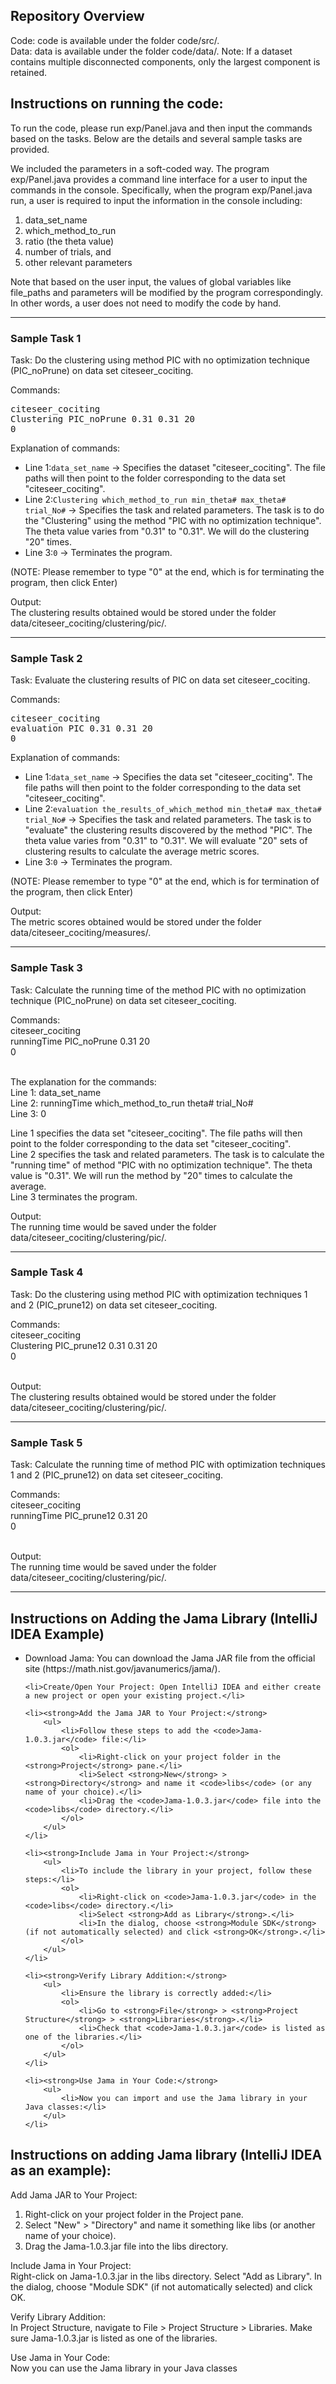 <meta name="robots" content="noindex">

<h2>Repository Overview</h2>
Code: code is available under the folder code/src/. <br/>
Data: data is available under the folder code/data/. 
Note: If a dataset contains multiple disconnected components, only the largest component is retained. <br/>

<h2>Instructions on running the code:</h2>

To run the code, please run exp/Panel.java and then input the commands based on the tasks. Below are the details and several sample tasks are provided.

We included the parameters in a soft-coded way. The program exp/Panel.java provides a command line interface for a user to input the commands in the console. Specifically, when the program exp/Panel.java run, a user is required to input the information in the console including: <br/>
<ol>
  <li>data_set_name</li>
  <li>which_method_to_run</li>
  <li>ratio (the theta value)</li>
  <li>number of trials, and</li>
  <li>other relevant parameters</li>
</ol>

Note that based on the user input, the values of global variables like file_paths and parameters will be modified by the program correspondingly. In other words, a user does not need to modify the code by hand.

<hr>

<h3>Sample Task 1</h3>
<p>Task: Do the clustering using method PIC with no optimization technique (PIC_noPrune) on data set citeseer_cociting.</p>


<p>Commands:</p>
<pre>
citeseer_cociting
Clustering PIC_noPrune 0.31 0.31 20
0
</pre>

<!-- Commands:<br/>
citeseer_cociting<br/>
Clustering PIC_noPrune 0.31 0.31 20<br/>
0<br/>
<br/> -->

Explanation of commands: <br/>
<ul>
  <li>Line 1:<code>data_set_name</code> → Specifies the dataset "citeseer_cociting". The file paths will then point to the folder corresponding to the data set "citeseer_cociting".</li>
  <li>Line 2:<code>Clustering which_method_to_run min_theta# max_theta# trial_No#</code> → Specifies the task and related parameters. The task is to do the "Clustering" using the method "PIC with no optimization technique". The theta value varies from "0.31" to "0.31". We will do the clustering "20" times.</li>
  <li>Line 3:<code>0</code> → Terminates the program.</li>
</ul>
<p>(NOTE: Please remember to type "0" at the end, which is for terminating the program, then click Enter)</p>

<!-- Line 1: data_set_name <br/>
Line 2: Clustering which_method_to_run min_theta# max_theta# trial_No# <br/>
Line 3: 0

Line 1 specifies the data set "citeseer_cociting". The file paths will then point to the folder corresponding to the data set "citeseer_cociting".  <br/>
Line 2 specifies the task and related parameters. The task is to do the "Clustering" using the method "PIC with no optimization technique". The theta value varies from "0.31" to "0.31". We will do the clustering "20" times.  <br/>
Line 3 terminates the program.  <br/>
(NOTE: Please remember to type "0" at the end, which is for terminating the program, then click Enter)   -->

Output:<br/>
The clustering results obtained would be stored under the folder data/citeseer_cociting/clustering/pic/.

<hr>

<h3>Sample Task 2</h3>
<p>Task: Evaluate the clustering results of PIC on data set citeseer_cociting.</p>


<p>Commands:</p>
<pre>
citeseer_cociting
evaluation PIC 0.31 0.31 20
0
</pre>

<!-- Commands:<br/>
citeseer_cociting<br/>
evaluation PIC 0.31 0.31 20<br/>
0<br/>
<br/> -->

Explanation of commands: <br/>
<ul>
  <li>Line 1:<code>data_set_name</code> → Specifies the data set "citeseer_cociting". The file paths will then point to the folder corresponding to the data set "citeseer_cociting".</li>
  <li>Line 2:<code>evaluation the_results_of_which_method min_theta# max_theta# trial_No#</code> → Specifies the task and related parameters. The task is to "evaluate" the clustering results discovered by the method "PIC". The theta value varies from "0.31" to "0.31". We will evaluate "20" sets of clustering results to calculate the average metric scores.</li>
  <li>Line 3:<code>0</code> → Terminates the program.</li>
</ul>
<p>(NOTE: Please remember to type "0" at the end, which is for termination of the program, then click Enter)</p>


<!-- The explanation for the commands:<br/>
Line 1: data_set_name<br/>
Line 2: evaluation the_results_of_which_method min_theta# max_theta# trial_No#<br/>
Line 3: 0 -->

<!-- Line 1 specifies the data set "citeseer_cociting". The file paths will then point to the folder corresponding to the data set "citeseer_cociting".  <br/>
Line 2 specifies the task and related parameters. The task is to "evaluate" the clustering results discovered by the method "PIC". The theta value varies from "0.31" to "0.31". We will evaluate "20" sets of clustering results to calculate the average metric scores.  <br/>
Line 3 terminates the program.  <br/>
(NOTE: Please remember to type "0" at the end, which is for termination of the program, then click Enter)   -->

Output:<br/>
The metric scores obtained would be stored under the folder data/citeseer_cociting/measures/.

<hr>

<h3>Sample Task 3</h3>
<p>Task: Calculate the running time of the method PIC with no optimization technique (PIC_noPrune) on data set citeseer_cociting.</p>

Commands:<br/>
citeseer_cociting<br/>
runningTime PIC_noPrune 0.31 20<br/>
0<br/>
<br/>

The explanation for the commands:<br/>
Line 1: data_set_name<br/>
Line 2: runningTime which_method_to_run theta# trial_No#<br/>
Line 3: 0

Line 1 specifies the data set "citeseer_cociting". The file paths will then point to the folder corresponding to the data set "citeseer_cociting".  <br/>
Line 2 specifies the task and related parameters. The task is to calculate the "running time" of method "PIC with no optimization technique". The theta value is "0.31". We will run the method by "20" times to calculate the average.  <br/>
Line 3 terminates the program.  <br/>

Output:<br/>
The running time would be saved under the folder data/citeseer_cociting/clustering/pic/.

<hr>

<h3>Sample Task 4</h3>
<p>Task: Do the clustering using method PIC with optimization techniques 1 and 2 (PIC_prune12) on data set citeseer_cociting.</p>

Commands:<br/>
citeseer_cociting<br/>
Clustering PIC_prune12 0.31 0.31 20<br/>
0<br/>
<br/>

Output:<br/>
The clustering results obtained would be stored under the folder data/citeseer_cociting/clustering/pic/.

<hr>

<h3>Sample Task 5</h3>
<p>Task: Calculate the running time of method PIC with optimization techniques 1 and 2 (PIC_prune12) on data set citeseer_cociting.</p>

Commands:<br/>
citeseer_cociting<br/>
runningTime PIC_prune12 0.31 20<br/>
0<br/>
<br/>

Output:<br/>
The running time would be saved under the folder data/citeseer_cociting/clustering/pic/.

<hr>

<h2>Instructions on Adding the Jama Library (IntelliJ IDEA Example)</h2>

<ul>
    <li>Download Jama: You can download the Jama JAR file from the official site (https://math.nist.gov/javanumerics/jama/).</li>

    <li>Create/Open Your Project: Open IntelliJ IDEA and either create a new project or open your existing project.</li>

    <li><strong>Add the Jama JAR to Your Project:</strong>
        <ul>
            <li>Follow these steps to add the <code>Jama-1.0.3.jar</code> file:</li>
            <ol>
                <li>Right-click on your project folder in the <strong>Project</strong> pane.</li>
                <li>Select <strong>New</strong> > <strong>Directory</strong> and name it <code>libs</code> (or any name of your choice).</li>
                <li>Drag the <code>Jama-1.0.3.jar</code> file into the <code>libs</code> directory.</li>
            </ol>
        </ul>
    </li>

    <li><strong>Include Jama in Your Project:</strong>
        <ul>
            <li>To include the library in your project, follow these steps:</li>
            <ol>
                <li>Right-click on <code>Jama-1.0.3.jar</code> in the <code>libs</code> directory.</li>
                <li>Select <strong>Add as Library</strong>.</li>
                <li>In the dialog, choose <strong>Module SDK</strong> (if not automatically selected) and click <strong>OK</strong>.</li>
            </ol>
        </ul>
    </li>

    <li><strong>Verify Library Addition:</strong>
        <ul>
            <li>Ensure the library is correctly added:</li>
            <ol>
                <li>Go to <strong>File</strong> > <strong>Project Structure</strong> > <strong>Libraries</strong>.</li>
                <li>Check that <code>Jama-1.0.3.jar</code> is listed as one of the libraries.</li>
            </ol>
        </ul>
    </li>

    <li><strong>Use Jama in Your Code:</strong>
        <ul>
            <li>Now you can import and use the Jama library in your Java classes:</li>
        </ul>
    </li>
</ul>


<h2>Instructions on adding Jama library (IntelliJ IDEA as an example):</h2>



Add Jama JAR to Your Project:<br>
<ol>
    <li>Right-click on your project folder in the Project pane.</li>
    <li>Select "New" > "Directory" and name it something like libs (or another name of your choice).</li>
    <li>Drag the Jama-1.0.3.jar file into the libs directory.</li>
</ol>
<!-- Right-click on your project folder in the Project pane.
Select "New" > "Directory" and name it something like libs (or another name of your choice).
Drag the Jama-1.0.3.jar file into the libs directory. -->

Include Jama in Your Project:<br>
    Right-click on Jama-1.0.3.jar in the libs directory.
    Select "Add as Library".
    In the dialog, choose "Module SDK" (if not automatically selected) and click OK.

Verify Library Addition:<br>
    In Project Structure, navigate to File > Project Structure > Libraries.
    Make sure Jama-1.0.3.jar is listed as one of the libraries.

Use Jama in Your Code:<br>
    Now you can use the Jama library in your Java classes